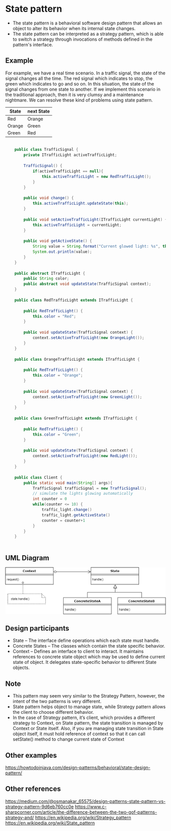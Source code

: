 <!--
author: "Avinash Gurugubelli",
title: "State Design Pattern",
description: "A beginner-friendly guide to the State design pattern showing how an object can change its behavior when its internal state changes, with Java code samples.",
tags: ["State Pattern", "Design Patterns", "Behavioral", "Java", "OOP", "State Management"],
references: []
-->

# State pattern

- The state pattern is a behavioral software design pattern that allows an object to alter its behavior when its internal state changes.
- The state pattern can be interpreted as a strategy pattern, which is able to switch a strategy through invocations of methods defined in the pattern's interface.

## Example

For example, we have a real time scenario. In a traffic signal, the state of the signal changes all the time. 
The red signal which indicates to stop, the green which indicates to go and so on. In this situation, the state of the signal changes from one state to another.
If we implement this scenario in the traditional approach, then it is very clumsy and a maintenance nightmare. We can resolve these kind of problems using state pattern.

| State     | next State|
| --------- | --------- |
| Red       | Orange    |
| Orange    | Green     |
| Green     | Red       |

``` java
    
    public class TrafficSignal {
        private ITrafficLight activeTrafficLight;

        TrafficSignal() {
            if(activeTrafficLight == null){
                this.activeTrafficLight = new RedTrafficLight();
            }
        }

        public void change() {
            this.activeTrafficLight.updateState(this);
        }

        public void setActiveTrafficLight(ITrafficLight currentLight) {
            this.activeTrafficLight = currentLight;
        }

        public void getActiveState() {
            String value = String.format("Current glowed light: %s", this.activeTrafficLight.color)
            System.out.println(value);
        }
    }

    public abstract ITrafficLight {
        public String color;
        public abstract void updateState(TrafficSignal context);
    }

    public class RedTrafficLight extends ITrafficLight {

        public RedTrafficLight() {
            this.color = "Red";
        }

        public void updateState(TrafficSignal context) {
            context.setActiveTrafficLight(new OrangeLight());
        }
    }

    public class OrangeTrafficLight extends ITrafficLight {

        public RedTrafficLight() {
            this.color = "Orange";
        }

        public void updateState(TrafficSignal context) {
            context.setActiveTrafficLight(new GreenLight());
        }
    }

    public class GreenTrafficLight extends ITrafficLight {

        public RedTrafficLight() {
            this.color = "Green";
        }

        public void updateState(TrafficSignal context) {
            context.setActiveTrafficLight(new RedLight());
        }
    }

    public class Client {
        public static void main(String[] args){
            TrafficSignal trafficSignal = new TrafficSignal();
            // simulate the lights glowing automatically
            int counter = 0
            while(counter <= 10) {
                traffic_light.change()
                traffic_light.getActiveState()
                counter = counter+1
            }
        }
    }
    
```

## UML Diagram

![State design pattern](../resources/State-design-pattern.png)

## Design participants

- State – The interface define operations which each state must handle.
- Concrete States – The classes which contain the state specific behavior.
- Context – Defines an interface to client to interact. It maintains references to concrete state object which may be used to define current state of object. It delegates state-specific behavior to different State objects.

## Note

- This pattern may seem very similar to the Strategy Pattern, however, the intent of the two patterns is very different.
- State pattern helps object to manage state, while Strategy pattern allows the client to choose different behavior.
- In the case of Strategy pattern, it’s client, which provides a different strategy to Context, on State pattern, the state transition is managed by Context or State itself. Also, if you are managing state transition in State object itself, it must hold reference of context so that it can call setState() method to change current state of Context

## Other examples

https://howtodoinjava.com/design-patterns/behavioral/state-design-pattern/

## Other references

https://medium.com/@osmanakar_65575/design-patterns-state-pattern-vs-strategy-pattern-9d6eb760cc0e
https://www.c-sharpcorner.com/article/the-difference-between-the-two-gof-patterns-strategy-and/
https://en.wikipedia.org/wiki/Strategy_pattern
https://en.wikipedia.org/wiki/State_pattern
